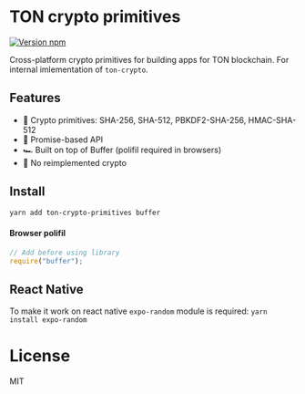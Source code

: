 # TON crypto primitives

[![Version npm](https://img.shields.io/npm/v/ton-crypto-primitives.svg?logo=npm)](https://www.npmjs.com/package/ton-crypto-primitives)

Cross-platform crypto primitives for building apps for TON blockchain. For internal imlementation of `ton-crypto`.

## Features

- 🦺 Crypto primitives: SHA-256, SHA-512, PBKDF2-SHA-256, HMAC-SHA-512
- 🚀 Promise-based API
- 🏎 Built on top of Buffer (polifil required in browsers)
- 🍰 No reimplemented crypto

## Install

```bash
yarn add ton-crypto-primitives buffer
```

#### Browser polifil

```js
// Add before using library
require("buffer");
```

## React Native
To make it work on react native `expo-random` module is required:
`
yarn install expo-random
`

# License

MIT
